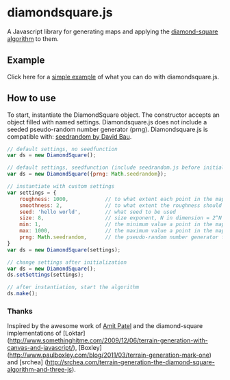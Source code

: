 # diamondsquare.js
A Javascript library for generating maps and applying the [diamond-square algorithm](http://en.wikipedia.org/wiki/Diamond-square_algorithm) to them.

## Example
Click here for a  [simple example](http://www.arothuis.nl/projects/diamondsquare/) of what you can do with diamondsquare.js.

## How to use
To start, instantiate the DiamondSquare object. The constructor accepts an object filled with named settings. Diamondsquare.js does not include a seeded pseudo-random number generator (prng). Diamondsquare.js is compatible with: [seedrandom by David Bau](https://github.com/davidbau/seedrandom).

```js
// default settings, no seedfunction
var ds = new DiamondSquare();

// default settings, seedfunction (include seedrandom.js before initializing DiamondSquare)
var ds = new DiamondSquare({prng: Math.seedrandom});

// instantiate with custom settings
var settings = {
    roughness: 1000,            // to what extent each point in the map will differ from its neighbor
    smoothness: 2,              // to what extent the roughness should be smoothened
    seed: 'hello world',        // what seed to be used
    size: 8,                    // size exponent, N in dimension = 2^N + 1 (a requirement for the diamond-square algorithm)
    min: 1,                     // the minimum value a point in the map can have 
    max: 1000,                  // the maximum value a point in the map can have
    prng: Math.seedrandom,      // the pseudo-random number generator function to use
}
var ds = new DiamondSquare(settings);

// change settings after initialization
var ds = new DiamondSquare();
ds.setSettings(settings);

// after instantiation, start the algorithm
ds.make();
```

### Thanks
Inspired by the awesome work of [Amit Patel](http://www.redblobgames.com/) and the diamond-square implementations of [Loktar] (http://www.somethinghitme.com/2009/12/06/terrain-generation-with-canvas-and-javascript/), [Boxley] (http://www.paulboxley.com/blog/2011/03/terrain-generation-mark-one) and [srchea] (http://srchea.com/terrain-generation-the-diamond-square-algorithm-and-three-js).
